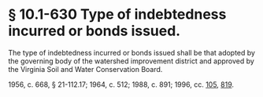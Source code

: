 # § 10.1-630 Type of indebtedness incurred or bonds issued.

<p>The type of indebtedness incurred or bonds issued shall be that adopted by the governing body of the watershed improvement district and approved by the Virginia Soil and Water Conservation Board.</p><p>1956, c. 668, § 21-112.17; 1964, c. 512; 1988, c. 891; 1996, cc. <a href='http://lis.virginia.gov/cgi-bin/legp604.exe?961+ful+CHAP0105'>105</a>, <a href='http://lis.virginia.gov/cgi-bin/legp604.exe?961+ful+CHAP0819'>819</a>.</p>